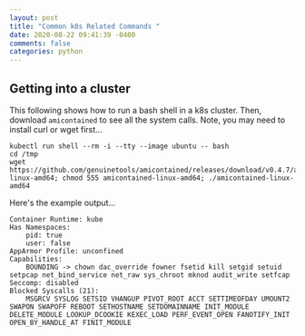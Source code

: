 ```yaml
---
layout: post
title: "Common k8s Related Commands "
date: 2020-08-22 09:41:39 -0400
comments: false
categories: python
---
```


## Getting into a cluster

This following shows how to run a bash shell in
a k8s cluster. Then, download `amicontained` to see
all the system calls. Note, you may need to install
curl or wget first...

```
kubectl run shell --rm -i --tty --image ubuntu -- bash
cd /tmp
wget https://github.com/genuinetools/amicontained/releases/download/v0.4.7/amicontained-linux-amd64; chmod 555 amicontained-linux-amd64; ./amicontained-linux-amd64

```

Here's the example output...

```
Container Runtime: kube
Has Namespaces:
	pid: true
	user: false
AppArmor Profile: unconfined
Capabilities:
	BOUNDING -> chown dac_override fowner fsetid kill setgid setuid setpcap net_bind_service net_raw sys_chroot mknod audit_write setfcap
Seccomp: disabled
Blocked Syscalls (21):
	MSGRCV SYSLOG SETSID VHANGUP PIVOT_ROOT ACCT SETTIMEOFDAY UMOUNT2 SWAPON SWAPOFF REBOOT SETHOSTNAME SETDOMAINNAME INIT_MODULE DELETE_MODULE LOOKUP_DCOOKIE KEXEC_LOAD PERF_EVENT_OPEN FANOTIFY_INIT OPEN_BY_HANDLE_AT FINIT_MODULE


```

<!--  Enter text below, if you want -->
